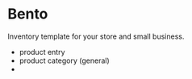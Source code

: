 # Bento 

Inventory template for your store and small business.

- product entry
- product category (general)
- 
